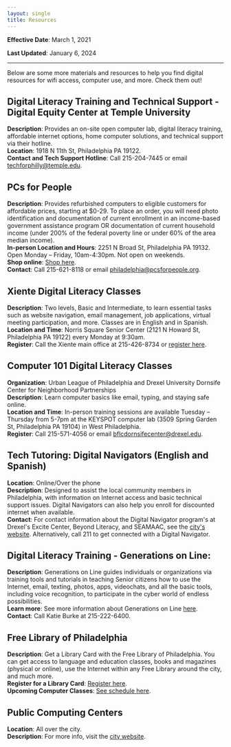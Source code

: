 ```yaml
---
layout: single
title: Resources
---
```


**Effective Date**: March 1, 2021

**Last Updated**: January 6, 2024

*******
Below are some more materials and resources to help you find digital resources for wifi access, computer use, and more. Check them out!

## Digital Literacy Training and Technical Support - Digital Equity Center at Temple University
**Description**: Provides an on-site open computer lab, digital literacy training, affordable internet options, home computer solutions, and technical support via their hotline.  
**Location**: 1918 N 11th St, Philadelphia PA 19122.  
**Contact and Tech Support Hotline**: Call 215-204-7445 or email techforphilly@temple.edu. 

## PCs for People
**Description**: Provides refurbished computers to eligible customers for affordable prices, starting at $0-29. To place an order, you will need photo identification and documentation of current enrollment in an income-based government assistance program OR documentation of current household income (under 200% of the federal poverty line or under 60% of the area median income).  
**In-person Location and Hours**: 2251 N Broad St, Philadelphia PA 19132. Open Monday – Friday, 10am-4:30pm. Not open on weekends.  
**Shop online**: [Shop here](https://pcsrefurbished.com/sales/salesHome).  
**Contact**: Call 215-621-8118 or email philadelphia@pcsforpeople.org.   

## Xiente Digital Literacy Classes
**Description**: Two levels, Basic and Intermediate, to learn essential tasks such as website navigation, email management, job applications, virtual meeting participation, and more. Classes are in English and in Spanish.  
**Location and Time**: Norris Square Senior Center (2121 N Howard St, Philadelphia PA 19122) every Monday at 9:30am.  
**Register**: Call the Xiente main office at 215-426-8734 or [register here](https://xiente.jotform.com/223381334958058).  

## Computer 101 Digital Literacy Classes
**Organization**: Urban League of Philadelphia and Drexel University Dornsife Center for Neighborhood Partnerships  
**Description**: Learn computer basics like email, typing, and staying safe online.  
**Location and Time**: In-person training sessions are available Tuesday – Thursday from 5-7pm at the KEYSPOT computer lab (3509 Spring Garden St, Philadelphia PA 19104) in West Philadelphia.  
**Register**: Call 215-571-4056 or email bflcdornsifecenter@drexel.edu.  

## Tech Tutoring: Digital Navigators (English and Spanish)  
**Location**: Online/Over the phone  
**Description**: Designed to assist the local community members in Philadelphia, with information on Internet access and basic technical support issues. Digital Navigators can also help you enroll for discounted internet when available.  
**Contact**: For contact information about the Digital Navigator program's at Drexel's Excite Center, Beyond Literacy, and SEAMAAC, see the [city's website](https://www.phila.gov/2020-06-23-call-a-digital-navigator-today/). Alternatively, call 211 to get connected with a Digital Navigator.  
  
## Digital Literacy Training - Generations on Line:     
**Description**: Generations on Line guides individuals or organizations via training tools and tutorials in teaching Senior citizens how to use the Internet, email, texting, photos, apps, videochats, and all the basic tools, including voice recognition, to participate in the cyber world of endless possibilities.  
**Learn more**: See more information about Generations on Line [here](https://www.generationsonline.com/).  
**Contact**: Call Katie Burke at 215-222-6400.

## Free Library of Philadelphia  
**Description**: Get a Library Card with the Free Library of Philadelphia. You can get access to language and education classes, books and magazines (physical or online), use the Internet within any Free Library around the city, and much more.  
**Register for a Library Card**: [Register here](http://www.freelibrary.org/MyResearch/register).  
**Upcoming Computer Classes**: [See schedule here](https://libwww.freelibrary.org/calendar/?type=computer-classes).  

## Public Computing Centers
**Location**: All over the city.  
**Description**: For more info, visit the [city website](https://www.phila.gov/2022-02-18-public-computing-center-in-west-philadelphia-is-a-model-for-digital-equity-and-literacy/).  
